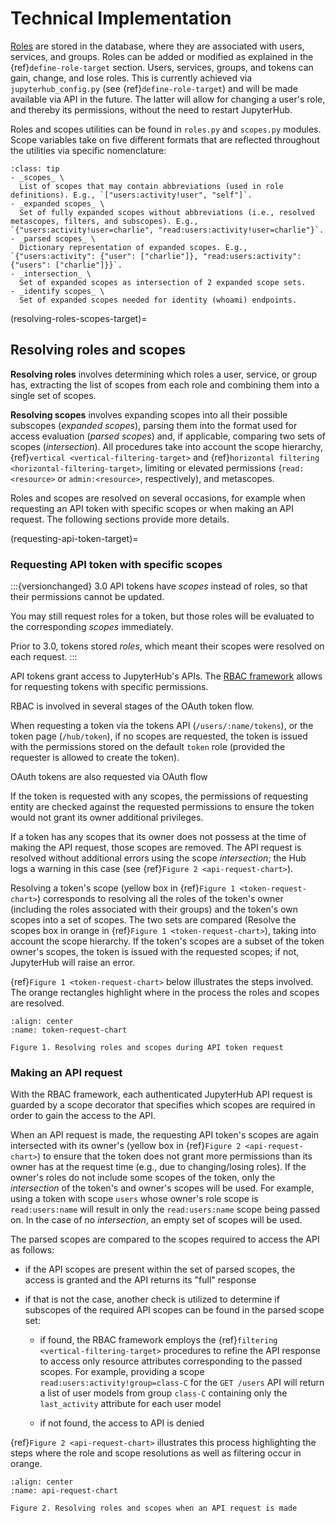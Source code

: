 # Technical Implementation

[Roles](roles) are stored in the database, where they are associated with users, services, and groups. Roles can be added or modified as explained in the {ref}`define-role-target` section. Users, services, groups, and tokens can gain, change, and lose roles. This is currently achieved via `jupyterhub_config.py` (see {ref}`define-role-target`) and will be made available via API in the future. The latter will allow for changing a user's role, and thereby its permissions, without the need to restart JupyterHub.

Roles and scopes utilities can be found in `roles.py` and `scopes.py` modules. Scope variables take on five different formats that are reflected throughout the utilities via specific nomenclature:

```{admonition} **Scope variable nomenclature**
:class: tip
- _scopes_ \
  List of scopes that may contain abbreviations (used in role definitions). E.g., `["users:activity!user", "self"]`.
- _expanded scopes_ \
  Set of fully expanded scopes without abbreviations (i.e., resolved metascopes, filters, and subscopes). E.g., `{"users:activity!user=charlie", "read:users:activity!user=charlie"}`.
- _parsed scopes_ \
  Dictionary representation of expanded scopes. E.g., `{"users:activity": {"user": ["charlie"]}, "read:users:activity": {"users": ["charlie"]}}`.
- _intersection_ \
  Set of expanded scopes as intersection of 2 expanded scope sets.
- _identify scopes_ \
  Set of expanded scopes needed for identity (whoami) endpoints.
```

(resolving-roles-scopes-target)=

## Resolving roles and scopes

**Resolving roles** involves determining which roles a user, service, or group has, extracting the list of scopes from each role and combining them into a single set of scopes.

**Resolving scopes** involves expanding scopes into all their possible subscopes (_expanded scopes_), parsing them into the format used for access evaluation (_parsed scopes_) and, if applicable, comparing two sets of scopes (_intersection_). All procedures take into account the scope hierarchy, {ref}`vertical <vertical-filtering-target>` and {ref}`horizontal filtering <horizontal-filtering-target>`, limiting or elevated permissions (`read:<resource>` or `admin:<resource>`, respectively), and metascopes.

Roles and scopes are resolved on several occasions, for example when requesting an API token with specific scopes or when making an API request. The following sections provide more details.

(requesting-api-token-target)=

### Requesting API token with specific scopes

:::{versionchanged} 3.0
API tokens have _scopes_ instead of roles,
so that their permissions cannot be updated.

You may still request roles for a token,
but those roles will be evaluated to the corresponding _scopes_ immediately.

Prior to 3.0, tokens stored _roles_,
which meant their scopes were resolved on each request.
:::


API tokens grant access to JupyterHub's APIs. The [RBAC framework](https://auth0.com/docs/manage-users/access-control/rbac) allows for requesting tokens with specific permissions.


RBAC is involved in several stages of the OAuth token flow.

When requesting a token via the tokens API (`/users/:name/tokens`), or the token page (`/hub/token`),
if no scopes are requested, the token is issued with the permissions stored on the default `token` role
(provided the requester is allowed to create the token).

OAuth tokens are also requested via OAuth flow

If the token is requested with any scopes, the permissions of requesting entity are checked against the requested permissions to ensure the token would not grant its owner additional privileges.

If a token has any scopes that its owner does not possess
at the time of making the API request, those scopes are removed.
The API request is resolved without additional errors using the scope _intersection_;
the Hub logs a warning in this case (see {ref}`Figure 2 <api-request-chart>`).

Resolving a token's scope (yellow box in {ref}`Figure 1 <token-request-chart>`) corresponds to resolving all the roles of the token's owner (including the roles associated with their groups) and the token's own scopes into a set of scopes. The two sets are compared (Resolve the scopes box in orange in {ref}`Figure 1 <token-request-chart>`), taking into account the scope hierarchy.
If the token's scopes are a subset of the token owner's scopes, the token is issued with the requested scopes; if not, JupyterHub will raise an error.

{ref}`Figure 1 <token-request-chart>` below illustrates the steps involved. The orange rectangles highlight where in the process the roles and scopes are resolved.

```{figure} ../images/rbac-token-request-chart.png
:align: center
:name: token-request-chart

Figure 1. Resolving roles and scopes during API token request
```

### Making an API request

With the RBAC framework, each authenticated JupyterHub API request is guarded by a scope decorator that specifies which scopes are required in order to gain the access to the API.


When an API request is made, the requesting API token's scopes are again intersected with its owner's (yellow box in {ref}`Figure 2 <api-request-chart>`) to ensure that the token does not grant more permissions than its owner has at the request time (e.g., due to changing/losing roles).
If the owner's roles do not include some scopes of the token, only the _intersection_ of the token's and owner's scopes will be used. For example, using a token with scope `users` whose owner's role scope is `read:users:name` will result in only the `read:users:name` scope being passed on. In the case of no _intersection_, an empty set of scopes will be used.


The parsed scopes are compared to the scopes required to access the API as follows:

- if the API scopes are present within the set of parsed scopes, the access is granted and the API returns its "full" response

- if that is not the case, another check is utilized to determine if subscopes of the required API scopes can be found in the parsed scope set:


  - if found, the RBAC framework employs the {ref}`filtering <vertical-filtering-target>` procedures to refine the API response to access only resource attributes corresponding to the passed scopes. For example, providing a scope `read:users:activity!group=class-C` for the `GET /users` API will return a list of user models from group `class-C` containing only the `last_activity` attribute for each user model


  - if not found, the access to API is denied

{ref}`Figure 2 <api-request-chart>` illustrates this process highlighting the steps where the role and scope resolutions as well as filtering occur in orange.

```{figure} ../images/rbac-api-request-chart.png
:align: center
:name: api-request-chart

Figure 2. Resolving roles and scopes when an API request is made
```
